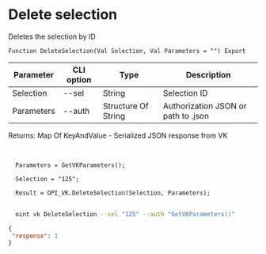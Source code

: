 ﻿---
sidebar_position: 7
---

# Delete selection
 Deletes the selection by ID



`Function DeleteSelection(Val Selection, Val Parameters = "") Export`

  | Parameter | CLI option | Type | Description |
  |-|-|-|-|
  | Selection | --sel | String | Selection ID |
  | Parameters | --auth | Structure Of String | Authorization JSON or path to .json |

  
  Returns:  Map Of KeyAndValue - Serialized JSON response from VK

<br/>




```bsl title="Code example"
  Parameters = GetVKParameters();
  
  Selection = "125";
  
  Result = OPI_VK.DeleteSelection(Selection, Parameters);
```



```sh title="CLI command example"
    
  oint vk DeleteSelection --sel "125" --auth "GetVKParameters()"

```

```json title="Result"
{
 "response": 1
}
```

